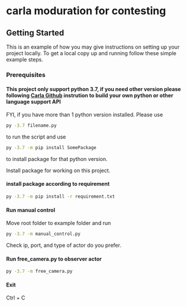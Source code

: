 # carla moduration for contesting
<!-- GETTING STARTED -->
## Getting Started

This is an example of how you may give instructions on setting up your project locally.
To get a local copy up and running follow these simple example steps.

### Prerequisites

#### This project only support python 3.7, if you need other version please following [Carla Github](https://github.com/carla-simulator/carla) instrution to build your own python or other language support API

FYI, if you have more than 1 python version installed. Please use 
```sh
py -3.7 filename.py
```
to run the script and use
```sh
py -3.7 -m pip install SomePackage
```
to install package for that python version.

Install package for working on this project.
#### install package according to requirement
```sh
py -3.7 -m pip install -r requirement.txt
```

#### Run manual control
Move root folder to example folder and run
```sh
py -3.7 -m manual_control.py
```
Check ip, port, and type of actor do you prefer.

#### Run free_camera.py to observer actor
```sh
py -3.7 -m free_camera.py
```

#### Exit
Ctrl + C
